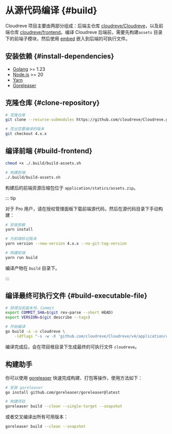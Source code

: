 # 从源代码编译 {#build}

Cloudreve 项目主要由两部分组成：后端主仓库 [cloudreve/Cloudreve](https://github.com/cloudreve/Cloudreve)，以及前端仓库 [cloudreve/frontend](https://github.com/cloudreve/frontend)。编译 Cloudreve 后端前，需要先构建`assets` 目录下的前端子模块，然后使用 [embed](https://pkg.go.dev/embed) 嵌入到后端的可执行文件。

## 安装依赖 {#install-dependencies}

- [Golang](https://golang.org/doc/install) >= 1.23
- [Node.js](https://nodejs.org/en/download/package-manager) >= 20
- [Yarn](https://yarnpkg.com/getting-started)
- [Goreleaser](https://goreleaser.com/install/)

## 克隆仓库 {#clone-repository}

```bash
# 克隆仓库
git clone --recurse-submodules https://github.com/cloudreve/Cloudreve.git

# 签出您要编译的版本
git checkout 4.x.x
```

## 编译前端 {#build-frontend}

```bash
chmod +x ./.build/build-assets.sh

# 构建前端
./.build/build-assets.sh
```

构建后的前端资源压缩包位于 `application/statics/assets.zip`。

::: tip <Badge type="tip" text="Pro" />

对于 Pro 用户，请在授权管理面板下载前端源代码，然后在源代码目录下手动构建：

```bash
# 安装依赖
yarn install

# 为前端标记版本
yarn version --new-version 4.x.x --no-git-tag-version

# 构建前端
yarn run build
```

编译产物在 `build` 目录下。

:::

## 编译最终可执行文件 {#build-executable-file}

```bash
# 获得当前版本号、Commit
export COMMIT_SHA=$(git rev-parse --short HEAD)
export VERSION=$(git describe --tags)

# 开始编译
go build -a -o cloudreve \
    -ldflags "-s -w -X 'github.com/cloudreve/Cloudreve/v4/application/constants.BackendVersion=$VERSION' -X 'github.com/cloudreve/Cloudreve/v4/application/constants.LastCommit=$COMMIT_SHA'"
```

编译完成后，会在项目根目录下生成最终的可执行文件 `cloudreve`。

## 构建助手

你可以使用 [goreleaser](https://goreleaser.com/) 快速完成构建、打包等操作，使用方法如下：

```bash
# 安装 goreleaser
go install github.com/goreleaser/goreleaser@latest

# 构建项目
goreleaser build --clean --single-target --snapshot
```

或者交叉编译出所有可用版本：

```bash
goreleaser build --clean --snapshot
```
